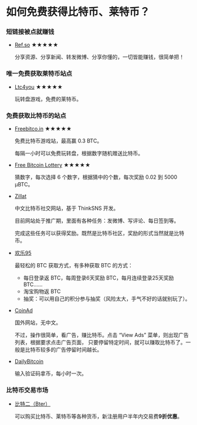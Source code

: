 如何免费获得比特币、莱特币？
===========

### 短链接被点就赚钱

* [Ref.so](http://www.ref.so/member/insert/evadezzx.html) ★★★★★
	
	分享资源、分享新闻、转发微博、分享你懂的，一切皆能赚钱，很简单把！

### 唯一免费获取莱特币站点

* [Ltc4you](http://ltc4you.com/?r=13390) ★★★★★

    玩转盘游戏，免费的莱特币。

### 免费获取比特币的站点

* [Freebitco.in](http://freebitco.in/?r=41229) ★★★★★

    免费比特币游戏站，最高赢 0.3 BTC。
	
	每隔一小时可以免费玩转盘，根据数字随机赠送比特币。
    
* [Free Bitcoin Lottery](http://www.freebitcoinlottery.com/?a=15bCmzCW74cznA9k6byr1aQcfH51kxkHWA) ★★★★★
    
	猜数字，每次选择 6 个数字，根据猜中的个数，每次奖励 0.02 到 5000 μBTC。

* [Zillat](http://zillat.com/index.php?app=invite&mod=Index&act=index&id=1823)

    中文比特币社交网站，基于 ThinkSNS 开发。

	目前网站处于推广期，里面有各种任务：发微博、写评论、每日签到等。

	完成这些任务可以获得奖励。既然是比特币社区，奖励的形式当然就是比特币。

* [欢乐95](http://www.huanle95.com/btc?r=3323)

	最轻松的 BTC 获取方式，有多种获取 BTC 的方式：

	* 每日登录返 BTC，每周登录6天奖励 BTC，每月连续登录25天奖励 BTC……
	* 淘宝购物返 BTC
	* 抽奖：可以用自己的积分参与抽奖（风险太大，手气不好的话就别玩了）。

* [CoinAd](https://coinad.com/?r=IXLKD7NOY1MA58W)
	
	国外网站，无中文。

	不过，操作很简单，看广告，赚比特币。点击 “View Ads” 菜单，则出现广告列表，根据要求点击广告页面，
	只要停留特定时间，就可以赚取比特币了。一般是比特币较多的广告停留时间越长。
	
* [DailyBitcoin](http://dwz.cn/evadezzx)

	输入验证码拿币，每小时一次。
	
### 比特币交易市场

* [比特二（Bter）](https://bter.com/signup/37705)

	可以购买比特币、莱特币等各种货币，新注册用户半年内交易费**9折优惠**。
